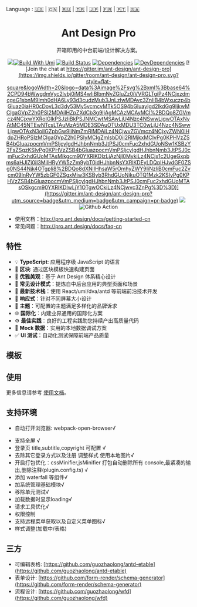 Language : [🇺🇸](./README.md) | 🇨🇳 | [🇷🇺](./README.ru-RU.md) | [🇹🇷](./README.tr-TR.md) | [🇯🇵](./README.ja-JP.md) | [🇫🇷](./README.fr-FR.md) | [🇵🇹](./README.pt-BR.md) | [🇸🇦](./README.ar-DZ.md)

<h1 align="center">Ant Design Pro</h1>

<div align="center">

开箱即用的中台前端/设计解决方案。

![](https://user-images.githubusercontent.com/8186664/44953195-581e3d80-aec4-11e8-8dcb-54b9db38ec11.png)[![Build With Umi](https://img.shields.io/badge/build%20with-umi-028fe4.svg?style=flat-square)](http://umijs.org/) [![Build Status](https://dev.azure.com/ant-design/ant-design-pro/_apis/build/status/ant-design.ant-design-pro?branchName=master)](https://dev.azure.com/ant-design/ant-design-pro/_build/latest?definitionId=1?branchName=master) [![Dependencies](https://img.shields.io/david/ant-design/ant-design-pro.svg)](https://david-dm.org/ant-design/ant-design-pro) [![DevDependencies](https://img.shields.io/david/dev/ant-design/ant-design-pro.svg)](https://david-dm.org/ant-design/ant-design-pro?type=dev) [![Join the chat at https://gitter.im/ant-design/ant-design-pro](https://img.shields.io/gitter/room/ant-design/ant-design-pro.svg?style=flat-square&logoWidth=20&logo=data%3Aimage%2Fsvg%2Bxml%3Bbase64%2CPD94bWwgdmVyc2lvbj0iMS4wIiBlbmNvZGluZz0iVVRGLTgiPz4NCjxzdmcgeG1sbnM9Imh0dHA6Ly93d3cudzMub3JnLzIwMDAvc3ZnIiB4bWxuczp4bGluaz0iaHR0cDovL3d3dy53My5vcmcvMTk5OS94bGluayIgd2lkdGg9IjkwMCIgaGVpZ2h0PSI2MDAiIHZpZXdCb3g9IjAgMCAzMCAyMCI%2BDQo8ZGVmcz4NCjxwYXRoIGlkPSJzIiBkPSJNMCwtMSAwLjU4Nzc4NSwwLjgwOTAxNyAtMC45NTEwNTcsLTAuMzA5MDE3SDAuOTUxMDU3TC0wLjU4Nzc4NSwwLjgwOTAxN3oiIGZpbGw9IiNmZmRlMDAiLz4NCjwvZGVmcz4NCjxyZWN0IHdpZHRoPSIzMCIgaGVpZ2h0PSIyMCIgZmlsbD0iI2RlMjkxMCIvPg0KPHVzZSB4bGluazpocmVmPSIjcyIgdHJhbnNmb3JtPSJ0cmFuc2xhdGUoNSw1KSBzY2FsZSgzKSIvPg0KPHVzZSB4bGluazpocmVmPSIjcyIgdHJhbnNmb3JtPSJ0cmFuc2xhdGUoMTAsMikgcm90YXRlKDIzLjAzNjI0MykiLz4NCjx1c2UgeGxpbms6aHJlZj0iI3MiIHRyYW5zZm9ybT0idHJhbnNsYXRlKDEyLDQpIHJvdGF0ZSg0NS44Njk4OTgpIi8%2BDQo8dXNlIHhsaW5rOmhyZWY9IiNzIiB0cmFuc2Zvcm09InRyYW5zbGF0ZSgxMiw3KSByb3RhdGUoNjkuOTQ1Mzk2KSIvPg0KPHVzZSB4bGluazpocmVmPSIjcyIgdHJhbnNmb3JtPSJ0cmFuc2xhdGUoMTAsOSkgcm90YXRlKDIwLjY1OTgwOCkiLz4NCjwvc3ZnPg%3D%3D)](https://gitter.im/ant-design/ant-design-pro?utm_source=badge&utm_medium=badge&utm_campaign=pr-badge) ![](https://badgen.net/badge/icon/Ant%20Design?icon=https://gw.alipayobjects.com/zos/antfincdn/Pp4WPgVDB3/KDpgvguMpGfqaHPjicRK.svg&label) ![Github Action](https://github.com/ant-design/ant-design-pro/workflows/Node%20CI/badge.svg)

</div>

- 使用文档：http://pro.ant.design/docs/getting-started-cn
- 常见问题：http://pro.ant.design/docs/faq-cn

## 特性

- 💡 **TypeScript**: 应用程序级 JavaScript 的语言
- 📜 **区块**: 通过区块模板快速构建页面
- 💎 **优雅美观**：基于 Ant Design 体系精心设计
- 📐 **常见设计模式**：提炼自中后台应用的典型页面和场景
- 🚀 **最新技术栈**：使用 React/umi/dva/antd 等前端前沿技术开发
- 📱 **响应式**：针对不同屏幕大小设计
- 🎨 **主题**：可配置的主题满足多样化的品牌诉求
- 🌐 **国际化**：内建业界通用的国际化方案
- ⚙️ **最佳实践**：良好的工程实践助您持续产出高质量代码
- 🔢 **Mock 数据**：实用的本地数据调试方案
- ✅ **UI 测试**：自动化测试保障前端产品质量

## 模板

## 使用

更多信息请参考 [使用文档](http://pro.ant.design/docs/getting-started)。

## 支持环境

- 自动打开浏览器: webpack-open-browser√

* 支持全屏 √
* 登录页 title,subtitle,copyright 可配置 √
* 去除其它登录方式以及注册  调整样式 使用本地图片√
* 开启打包优化：cssMinifier,jsMinifier 打包自动删除所有 console,最紧凑的输出,删除注释(plugin.config.ts) √
* 添加 waterfall 等组件√
* 加系统管理基础模块√
* 移除单元测试√
* 加载数据时显示loading√
* 请求工具优化√
* 权限控制
* 支持远程菜单获取以及自定义菜单图标√
* 样式调整(加载中/表格)

## 三方

* 可编辑表格: [https://github.com/guozhaolong/antd-etable](https://github.com/guozhaolong/antd-etable)
* 表单设计: [https://github.com/form-render/schema-generator](https://github.com/form-render/schema-generator)
* 流程设计: [https://github.com/guozhaolong/wfd](https://github.com/guozhaolong/wfd)
